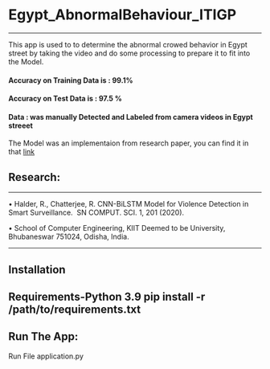 # Egypt_AbnormalBehaviour_ITIGP
-------------------------------------------------------------------------
This app is used to to determine the abnormal crowed behavior in Egypt street by taking 
the video and do some processing to prepare it to fit into the Model.

#### Accuracy on Training Data is : 99.1% 
#### Accuracy on Test Data is : 97.5 %
#### Data : was manually Detected and Labeled from camera videos in Egypt streeet 

The Model was an implementaion from research paper, you can find it in that [link](https://link.springer.com/article/10.1007/s42979-020-00207-x)

## Research:
---------------------
• Halder, R., Chatterjee, R. CNN-BiLSTM Model for Violence Detection in Smart Surveillance. 
SN COMPUT. SCI. 1, 201 (2020).

• School of Computer Engineering, KIIT Deemed to be University, Bhubaneswar 751024, Odisha, India.

------------------------------------------------------------------------------------------------------------------------
## Installation
Requirements-Python 3.9 
pip install -r /path/to/requirements.txt
---------------------------------------------------------------------------
## Run The App:
Run File application.py 
